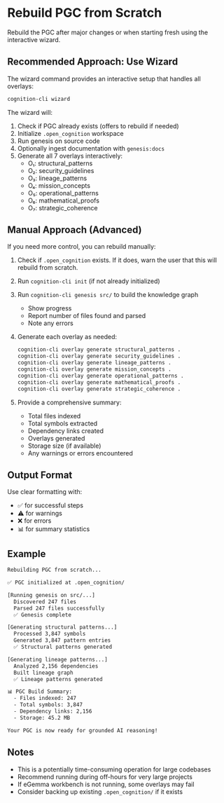 # Rebuild PGC from Scratch

Rebuild the PGC after major changes or when starting fresh using the interactive wizard.

## Recommended Approach: Use Wizard

The wizard command provides an interactive setup that handles all overlays:

```bash
cognition-cli wizard
```

The wizard will:

1. Check if PGC already exists (offers to rebuild if needed)
2. Initialize `.open_cognition` workspace
3. Run genesis on source code
4. Optionally ingest documentation with `genesis:docs`
5. Generate all 7 overlays interactively:
   - O₁: structural_patterns
   - O₂: security_guidelines
   - O₃: lineage_patterns
   - O₄: mission_concepts
   - O₅: operational_patterns
   - O₆: mathematical_proofs
   - O₇: strategic_coherence

## Manual Approach (Advanced)

If you need more control, you can rebuild manually:

1. Check if `.open_cognition` exists. If it does, warn the user that this will rebuild from scratch.

2. Run `cognition-cli init` (if not already initialized)

3. Run `cognition-cli genesis src/` to build the knowledge graph
   - Show progress
   - Report number of files found and parsed
   - Note any errors

4. Generate each overlay as needed:

   ```bash
   cognition-cli overlay generate structural_patterns .
   cognition-cli overlay generate security_guidelines .
   cognition-cli overlay generate lineage_patterns .
   cognition-cli overlay generate mission_concepts .
   cognition-cli overlay generate operational_patterns .
   cognition-cli overlay generate mathematical_proofs .
   cognition-cli overlay generate strategic_coherence .
   ```

5. Provide a comprehensive summary:
   - Total files indexed
   - Total symbols extracted
   - Dependency links created
   - Overlays generated
   - Storage size (if available)
   - Any warnings or errors encountered

## Output Format

Use clear formatting with:

- ✅ for successful steps
- ⚠️ for warnings
- ❌ for errors
- 📊 for summary statistics

## Example

```bash
Rebuilding PGC from scratch...

✅ PGC initialized at .open_cognition/

[Running genesis on src/...]
  Discovered 247 files
  Parsed 247 files successfully
  ✅ Genesis complete

[Generating structural patterns...]
  Processed 3,847 symbols
  Generated 3,847 pattern entries
  ✅ Structural patterns generated

[Generating lineage patterns...]
  Analyzed 2,156 dependencies
  Built lineage graph
  ✅ Lineage patterns generated

📊 PGC Build Summary:
  - Files indexed: 247
  - Total symbols: 3,847
  - Dependency links: 2,156
  - Storage: 45.2 MB

Your PGC is now ready for grounded AI reasoning!
```

## Notes

- This is a potentially time-consuming operation for large codebases
- Recommend running during off-hours for very large projects
- If eGemma workbench is not running, some overlays may fail
- Consider backing up existing `.open_cognition/` if it exists
